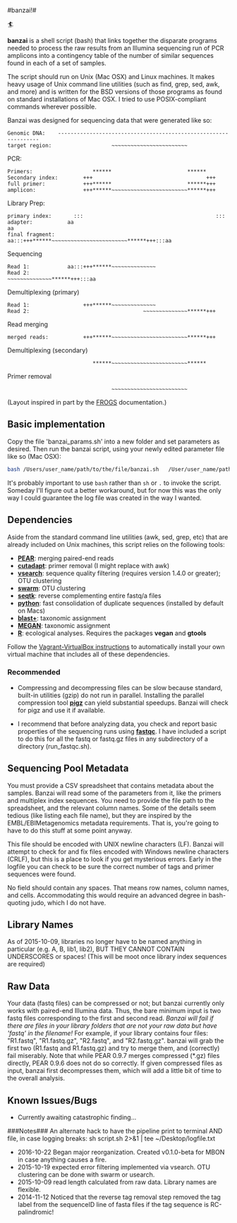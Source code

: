#banzai!#

🏄

**banzai** is a shell script (bash) that links together the disparate programs needed to process the raw results from an Illumina sequencing run of PCR amplicons into a contingency table of the number of similar sequences found in each of a set of samples.

The script should run on Unix (Mac OSX) and Linux machines. It makes heavy usage of Unix command line utilities (such as find, grep, sed, awk, and more) and is written for the BSD versions of those programs as found on standard installations of Mac OSX. I tried to use POSIX-compliant commands wherever possible.

Banzai was designed for sequencing data that were generated like so:

```
Genomic DNA:    ----------------------------------------------------------------
target region:                   ~~~~~~~~~~~~~~~~~~~~~~~~
```

PCR:
```
Primers:                   ******                        ******
Secondary index:        +++                                    +++
full primer:            +++******                        ******+++
amplicon:               +++******~~~~~~~~~~~~~~~~~~~~~~~~******+++
```

Library Prep:
```
primary index:       :::                                          :::
adapter:           aa                                                aa
final fragment:    aa:::+++******~~~~~~~~~~~~~~~~~~~~~~~~******+++:::aa
```

Sequencing
```
Read 1:            aa:::+++******~~~~~~~~~~~~~~
Read 2:                                    ~~~~~~~~~~~~~~******+++:::aa
```

Demultiplexing (primary)
```
Read 1:                 +++******~~~~~~~~~~~~~~
Read 2:                                    ~~~~~~~~~~~~~~******+++
```

Read merging
```
merged reads:           +++******~~~~~~~~~~~~~~~~~~~~~~~~******+++
```

Demultiplexing (secondary)
```
                           ******~~~~~~~~~~~~~~~~~~~~~~~~******
 ```
Primer removal
```
                                 ~~~~~~~~~~~~~~~~~~~~~~~~
```
(Layout inspired in part by the [FROGS](https://github.com/geraldinepascal/FROGS) documentation.)

## Basic implementation ##
Copy the file 'banzai_params.sh' into a new folder and set parameters as desired. Then run the banzai script, using your newly edited parameter file like so (Mac OSX):

```sh
bash /Users/user_name/path/to/the/file/banzai.sh   /User/user_name/path/to/param_file.sh
```

It's probably important to use `bash` rather than `sh` or `.` to invoke the script. Someday I'll figure out a better workaround, but for now this was the only way I could guarantee the log file was created in the way I wanted.


## Dependencies ##
Aside from the standard command line utilities (awk, sed, grep, etc) that are already included on Unix machines, this script relies on the following tools:

* **[PEAR](http://sco.h-its.org/exelixis/web/software/pear/)**: merging paired-end reads
* **[cutadapt](https://github.com/marcelm/cutadapt)**: primer removal (I might replace with awk)
* **[vsearch](https://github.com/torognes/vsearch)**: sequence quality filtering (requires version 1.4.0 or greater); OTU clustering
* **[swarm](https://github.com/torognes/swarm)**: OTU clustering
* **[seqtk](https://github.com/lh3/seqtk)**: reverse complementing entire fastq/a files
* **[python](https://www.python.org/)**: fast consolidation of duplicate sequences (installed by default on Macs)
* **[blast+](http://www.ncbi.nlm.nih.gov/books/NBK279690/)**: taxonomic assignment
* **[MEGAN](http://ab.inf.uni-tuebingen.de/software/megan5/)**: taxonomic assignment
* **[R](https://www.r-project.org/)**: ecological analyses. Requires the packages **vegan** and **gtools**

Follow the [Vagrant-VirtualBox instructions](doc/vagrant_install.md) to automatically install your own virtual machine that includes all of these dependencies.

### Recommended ###
* Compressing and decompressing files can be slow because standard, built-in utilities (gzip) do not run in parallel. Installing the parallel compression tool **[pigz](http://zlib.net/pigz/)** can yield substantial speedups. Banzai will check for pigz and use it if available.

* I recommend that before analyzing data, you check and report basic properties of the sequencing runs using **[fastqc](http://www.bioinformatics.babraham.ac.uk/projects/fastqc/)**. I have included a script to do this for all the fastq or fastq.gz files in any subdirectory of a directory (run_fastqc.sh).


## Sequencing Pool Metadata ##
You must provide a CSV spreadsheet that contains metadata about the samples. Banzai will read some of the parameters from it, like the primers and multiplex index sequences. You need to provide the file path to the spreadsheet, and the relevant column names. Some of the details seem tedious (like listing each file name), but they are inspired by the EMBL/EBIMetagenomics metadata requirements. That is, you're going to have to do this stuff at some point anyway.

This file should be encoded with UNIX newline characters (LF). Banzai will attempt to check for and fix files encoded with Windows newline characters (CRLF), but this is a place to look if you get mysterious errors. Early in the logfile you can check to be sure the correct number of tags and primer sequences were found.

No field should contain any spaces. That means row names, column names, and cells. Accommodating this would require an advanced degree in bash-quoting judo, which I do not have.

## Library Names ##
As of 2015-10-09, libraries no longer have to be named anything in particular (e.g. A, B, lib1, lib2),
BUT THEY CANNOT CONTAIN UNDERSCORES or spaces! (This will be moot once library index sequences are required)

## Raw Data ##
Your data (fastq files) can be compressed or not; but banzai currently only works with paired-end Illumina data. Thus, the bare minimum input is two fastq files corresponding to the first and second read. *Banzai will fail if there are files in your library folders that are not your raw data but have 'fastq' in the filename!* For example, if your library contains four files: "R1.fastq", "R1.fastq.gz", "R2.fastq", and "R2.fastq.gz". banzai will grab the first two (R1.fastq and R1.fastq.gz) and try to merge them, and (correctly) fail miserably. Note that while PEAR 0.9.7 merges compressed (\*.gz) files directly, PEAR 0.9.6 does not do so correctly. If given compressed files as input, banzai first decompresses them, which will add a little bit of time to the overall analysis.

## Known Issues/Bugs ##
* Currently awaiting catastrophic finding...

###Notes###
An alternate hack to have the pipeline print to terminal AND file, in case logging breaks:
sh script.sh  2>&1 | tee ~/Desktop/logfile.txt

* 2016-10-22 Began major reorganization. Created v0.1.0-beta for MBON in case anything causes a fire.
* 2015-10-19 expected error filtering implemented via vsearch. OTU clustering can be done with swarm or usearch.
* 2015-10-09 read length calculated from raw data. Library names are flexible.
* 2014-11-12 Noticed that the reverse tag removal step removed the tag label from the sequenceID line of fasta files if the tag sequence is RC-palindromic!
